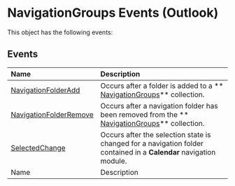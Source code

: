 
# NavigationGroups Events (Outlook)
This object has the following events:

## Events



|**Name**|**Description**|
|:-----|:-----|
| [NavigationFolderAdd](b290941c-794d-0c95-ed63-ea8db3be553e.md)|Occurs after a folder is added to a  ** [NavigationGroups](07206203-36a9-7467-3a89-24fa2a7c2b1f.md)** collection.|
| [NavigationFolderRemove](1ea9f463-2ddd-32ef-31d6-e6257b9b34cf.md)|Occurs after a navigation folder has been removed from the  ** [NavigationGroups](07206203-36a9-7467-3a89-24fa2a7c2b1f.md)** collection.|
| [SelectedChange](eb55ed92-1925-9aaa-8fd6-9280cfc8aa47.md)|Occurs after the selection state is changed for a navigation folder contained in a  **Calendar** navigation module.|
|Name|Description|
